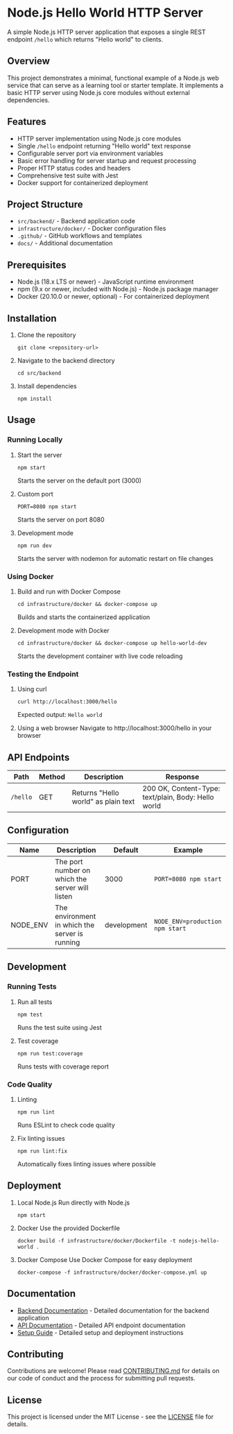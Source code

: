 # Node.js Hello World HTTP Server

A simple Node.js HTTP server application that exposes a single REST endpoint `/hello` which returns "Hello world" to clients.

## Overview

This project demonstrates a minimal, functional example of a Node.js web service that can serve as a learning tool or starter template. It implements a basic HTTP server using Node.js core modules without external dependencies.

## Features

- HTTP server implementation using Node.js core modules
- Single `/hello` endpoint returning "Hello world" text response
- Configurable server port via environment variables
- Basic error handling for server startup and request processing
- Proper HTTP status codes and headers
- Comprehensive test suite with Jest
- Docker support for containerized deployment

## Project Structure

- `src/backend/` - Backend application code
- `infrastructure/docker/` - Docker configuration files
- `.github/` - GitHub workflows and templates
- `docs/` - Additional documentation

## Prerequisites

- Node.js (18.x LTS or newer) - JavaScript runtime environment
- npm (9.x or newer, included with Node.js) - Node.js package manager
- Docker (20.10.0 or newer, optional) - For containerized deployment

## Installation

1. Clone the repository
   ```
   git clone <repository-url>
   ```
2. Navigate to the backend directory
   ```
   cd src/backend
   ```
3. Install dependencies
   ```
   npm install
   ```

## Usage

### Running Locally

1. Start the server
   ```
   npm start
   ```
   Starts the server on the default port (3000)

2. Custom port
   ```
   PORT=8080 npm start
   ```
   Starts the server on port 8080

3. Development mode
   ```
   npm run dev
   ```
   Starts the server with nodemon for automatic restart on file changes

### Using Docker

1. Build and run with Docker Compose
   ```
   cd infrastructure/docker && docker-compose up
   ```
   Builds and starts the containerized application

2. Development mode with Docker
   ```
   cd infrastructure/docker && docker-compose up hello-world-dev
   ```
   Starts the development container with live code reloading

### Testing the Endpoint

1. Using curl
   ```
   curl http://localhost:3000/hello
   ```
   Expected output: `Hello world`

2. Using a web browser
   Navigate to http://localhost:3000/hello in your browser

## API Endpoints

| Path | Method | Description | Response |
|------|--------|-------------|----------|
| `/hello` | GET | Returns "Hello world" as plain text | 200 OK, Content-Type: text/plain, Body: Hello world |

## Configuration

| Name | Description | Default | Example |
|------|-------------|---------|---------|
| PORT | The port number on which the server will listen | 3000 | `PORT=8080 npm start` |
| NODE_ENV | The environment in which the server is running | development | `NODE_ENV=production npm start` |

## Development

### Running Tests

1. Run all tests
   ```
   npm test
   ```
   Runs the test suite using Jest

2. Test coverage
   ```
   npm run test:coverage
   ```
   Runs tests with coverage report

### Code Quality

1. Linting
   ```
   npm run lint
   ```
   Runs ESLint to check code quality

2. Fix linting issues
   ```
   npm run lint:fix
   ```
   Automatically fixes linting issues where possible

## Deployment

1. Local Node.js
   Run directly with Node.js
   ```
   npm start
   ```

2. Docker
   Use the provided Dockerfile
   ```
   docker build -f infrastructure/docker/Dockerfile -t nodejs-hello-world .
   ```

3. Docker Compose
   Use Docker Compose for easy deployment
   ```
   docker-compose -f infrastructure/docker/docker-compose.yml up
   ```

## Documentation

- [Backend Documentation](src/backend/README.md) - Detailed documentation for the backend application
- [API Documentation](src/backend/docs/api.md) - Detailed API endpoint documentation
- [Setup Guide](src/backend/docs/setup.md) - Detailed setup and deployment instructions

## Contributing

Contributions are welcome! Please read [CONTRIBUTING.md](CONTRIBUTING.md) for details on our code of conduct and the process for submitting pull requests.

## License

This project is licensed under the MIT License - see the [LICENSE](LICENSE) file for details.